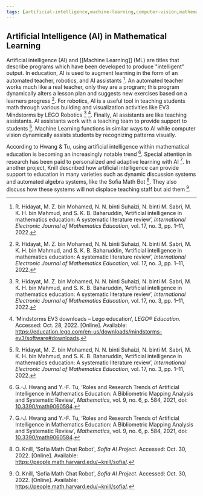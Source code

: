 ```yaml
---
tags: [artificial-intelligence,machine-learning,computer-vision,mathematical-learning]
---
```


## Artificial Intelligence (AI) in Mathematical Learning

Artificial intelligence (AI) and [[Machine Learning]] (ML) are titles that describe programs which have been developed to produce "intelligent" output.  In education, AI is used to augment learning in the form of an automated teacher, robotics, and AI assistants [^1].  An automated teacher works much like a real teacher, only they are a program; this program dynamically alters a lesson plan and suggests new exercises based on a learners progress [^1].  For robotics, AI is a useful tool in teaching students math through various building and visualization activities like EV3 Mindstorms by LEGO Robotics [^1] [^2].  Finally, AI assistants are like teaching assistants.  AI assistants work with a teaching team to provide support to students [^1].  Machine Learning functions in similar ways to AI while computer vision dynamically assists students by recognizing patterns visually.

According to Hwang & Tu, using artificial intelligence within mathematical education is becoming an increasingly notable trend [^3].  Special attention in research has been paid to personalized and adaptive learning with AI [^3].  In another project, Knill described how artificial intelligence can provide support to education in many varieties such as dynamic discussion systems and automated algebra systems, like the Sofia Math Bot [^4].  They also discuss how these systems will not displace teaching staff but aid them [^4].

[^1]: R. Hidayat, M. Z. bin Mohamed, N. N. binti Suhaizi, N. binti M. Sabri, M. K. H. bin Mahmud, and S. K. B. Baharuddin, ‘Artificial intelligence in mathematics education: A systematic literature review’, _International Electronic Journal of Mathematics Education_, vol. 17, no. 3, pp. 1–11, 2022.
[^2]: ‘Mindstorms EV3 downloads – Lego education‘, _LEGO® Education_. Accessed: Oct. 28, 2022. [Online]. Available: https://education.lego.com/en-us/downloads/mindstorms-ev3/software#downloads.
[^3]: G.-J. Hwang and Y.-F. Tu, ‘Roles and Research Trends of Artificial Intelligence in Mathematics Education: A Bibliometric Mapping Analysis and Systematic Review’, _Mathematics_, vol. 9, no. 6, p. 584, 2021, doi: [10.3390/math9060584](https://doi.org/10.3390/math9060584).
[^4]: O. Knill, ‘Sofia Math Chat Robot', _Sofia AI Project_. Accessed: Oct. 30, 2022. [Online]. Available: https://people.math.harvard.edu/~knill/sofia/.